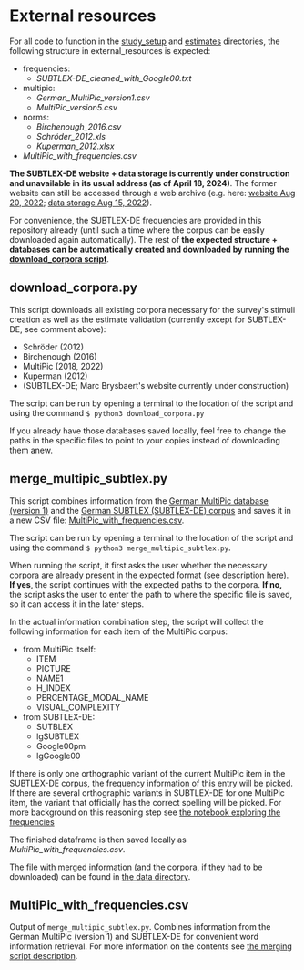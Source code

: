# External resources
For all code to function in the [study_setup](../study_setup/) and [estimates](../estimates/) directories,
the following structure in external_resources is expected:
- frequencies:
    - *SUBTLEX-DE_cleaned_with_Google00.txt*
- multipic:
    - *German_MultiPic_version1.csv*
    - *MultiPic_version5.csv*
- norms:
    - *Birchenough_2016.csv*
    - *Schröder_2012.xls*
    - *Kuperman_2012.xlsx*
- *MultiPic_with_frequencies.csv*

**The SUBTLEX-DE website + data storage is currently under construction and unavailable in its usual address (as of April 18, 2024)**. The former website can still be accessed through a web archive (e.g. here: [website Aug 20, 2022](https://web.archive.org/web/20220820044707/http://crr.ugent.be/); [data storage Aug 15, 2022](https://web.archive.org/web/20220815051558/http://crr.ugent.be/subtlex-de/)).

For convenience, the SUBTLEX-DE frequencies are provided in this repository already (until such a time where the corpus can be easily downloaded again automatically).
The rest of **the expected structure + databases can be automatically created and downloaded by running the [download_corpora script](download_corpora.py)**.

## download_corpora.py
This script downloads all existing corpora necessary for the survey's stimuli creation
as well as the estimate validation (currently except for SUBTLEX-DE, see comment above):
- Schröder (2012)
- Birchenough (2016)
- MultiPic (2018, 2022)
- Kuperman (2012)
- (SUBTLEX-DE; Marc Brysbaert's website currently under construction)

The script can be run by opening a terminal to the location of the script and using the command `$ python3 download_corpora.py`

If you already have those databases saved locally, feel free to change the paths in the 
specific files to point to your copies instead of downloading them anew.


## merge_multipic_subtlex.py
This script combines information from the [German MultiPic database (version 1)](https://www.bcbl.eu/databases/multipic/) and the [German SUBTLEX (SUBTLEX-DE) corpus](http://crr.ugent.be/archives/534) and saves it in a new CSV file: [MultiPic_with_frequencies.csv](MultiPic_with_frequencies.csv).

The script can be run by opening a terminal to the location of the script and using the command `$ python3 merge_multipic_subtlex.py`.

When running the script, it first asks the user whether the necessary corpora are already present in the expected format (see description [here](#external-resources)). **If yes**, the script continues with the expected paths to the corpora.
**If no,** the script asks the user to enter the path to where the specific file is saved, so it can access it in the later steps.

In the actual information combination step, the script will collect the following information for each item of the MultiPic corpus:
- from MultiPic itself:
    - ITEM
    - PICTURE
    - NAME1
    - H_INDEX
    - PERCENTAGE_MODAL_NAME
    - VISUAL_COMPLEXITY
- from SUBTLEX-DE:
    - SUTBLEX
    - lgSUBTLEX
    - Google00pm
    - lgGoogle00
    
If there is only one orthographic variant of the current MultiPic item in the SUBTLEX-DE corpus, the frequency information of this entry will be picked. If there are several orthographic variants in SUBTLEX-DE for one MultiPic item, the variant that officially has the correct spelling will be picked. For more background on this reasoning step see [the notebook exploring the frequencies](../study_setup/notebooks/exploring_frequencies.ipynb)

The finished dataframe is then saved locally as *MultiPic_with_frequencies.csv*.

The file with merged information (and the corpora, if they had to be downloaded) can be found in [the data directory](../data/).

## MultiPic_with_frequencies.csv
Output of `merge_multipic_subtlex.py`.
Combines information from the German MultiPic (version 1) and SUBTLEX-DE for convenient word information retrieval.
For more information on the contents see [the merging script description](#merge_multipic_subtlexpy).